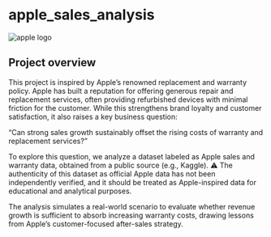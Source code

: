 # apple_sales_analysis
![apple logo](https://github.com/jumooon/apple_sales_analysis/blob/main/Apple_Changsha_RetailTeamMembers_09012021_big.jpg.slideshow-xlarge_2x.jpg)
## Project overview

This project is inspired by Apple’s renowned replacement and warranty policy.
Apple has built a reputation for offering generous repair and replacement services, often providing refurbished devices with minimal friction for the customer. While this strengthens brand loyalty and customer satisfaction, it also raises a key business question:

“Can strong sales growth sustainably offset the rising costs of warranty and replacement services?”

To explore this question, we analyze a dataset labeled as Apple sales and warranty data, obtained from a public source (e.g., Kaggle).
⚠️ The authenticity of this dataset as official Apple data has not been independently verified, and it should be treated as Apple-inspired data for educational and analytical purposes.

The analysis simulates a real-world scenario to evaluate whether revenue growth is sufficient to absorb increasing warranty costs, drawing lessons from Apple’s customer-focused after-sales strategy.
